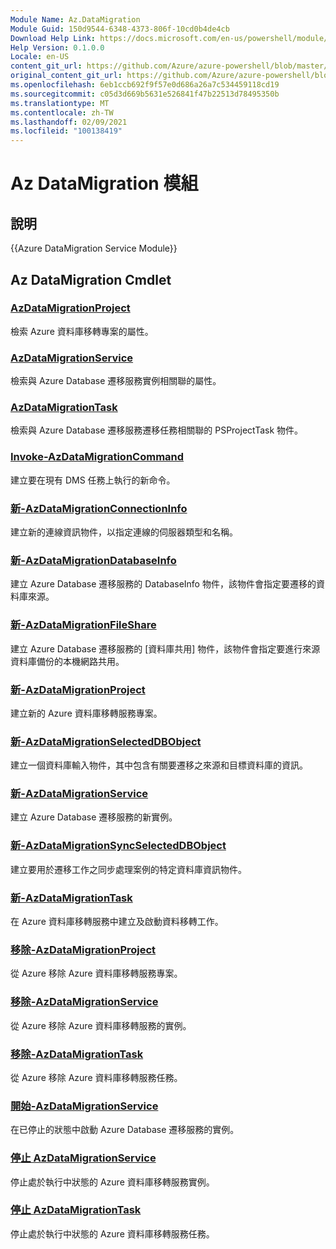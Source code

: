 ```yaml
---
Module Name: Az.DataMigration
Module Guid: 150d9544-6348-4373-806f-10cd0b4de4cb
Download Help Link: https://docs.microsoft.com/en-us/powershell/module/az.datamigration
Help Version: 0.1.0.0
Locale: en-US
content_git_url: https://github.com/Azure/azure-powershell/blob/master/src/DataMigration/DataMigration/help/Az.DataMigration.md
original_content_git_url: https://github.com/Azure/azure-powershell/blob/master/src/DataMigration/DataMigration/help/Az.DataMigration.md
ms.openlocfilehash: 6eb1ccb692f9f57e0d686a26a7c534459118cd19
ms.sourcegitcommit: c05d3d669b5631e526841f47b22513d78495350b
ms.translationtype: MT
ms.contentlocale: zh-TW
ms.lasthandoff: 02/09/2021
ms.locfileid: "100138419"
---
```

# Az DataMigration 模組
## 說明
{{Azure DataMigration Service Module}}

## Az DataMigration Cmdlet
### [AzDataMigrationProject](Get-AzDataMigrationProject.md)
檢索 Azure 資料庫移轉專案的屬性。

### [AzDataMigrationService](Get-AzDataMigrationService.md)
檢索與 Azure Database 遷移服務實例相關聯的屬性。 

### [AzDataMigrationTask](Get-AzDataMigrationTask.md)
檢索與 Azure Database 遷移服務遷移任務相關聯的 PSProjectTask 物件。

### [Invoke-AzDataMigrationCommand](Invoke-AzDataMigrationCommand.md)
建立要在現有 DMS 任務上執行的新命令。

### [新-AzDataMigrationConnectionInfo](New-AzDataMigrationConnectionInfo.md)
建立新的連線資訊物件，以指定連線的伺服器類型和名稱。

### [新-AzDataMigrationDatabaseInfo](New-AzDataMigrationDatabaseInfo.md)
建立 Azure Database 遷移服務的 DatabaseInfo 物件，該物件會指定要遷移的資料庫來源。

### [新-AzDataMigrationFileShare](New-AzDataMigrationFileShare.md)
建立 Azure Database 遷移服務的 [資料庫共用] 物件，該物件會指定要進行來源資料庫備份的本機網路共用。

### [新-AzDataMigrationProject](New-AzDataMigrationProject.md)
建立新的 Azure 資料庫移轉服務專案。

### [新-AzDataMigrationSelectedDBObject](New-AzDataMigrationSelectedDBObject.md)
建立一個資料庫輸入物件，其中包含有關要遷移之來源和目標資料庫的資訊。

### [新-AzDataMigrationService](New-AzDataMigrationService.md)
建立 Azure Database 遷移服務的新實例。

### [新-AzDataMigrationSyncSelectedDBObject](New-AzDataMigrationSyncSelectedDBObject.md)
建立要用於遷移工作之同步處理案例的特定資料庫資訊物件。

### [新-AzDataMigrationTask](New-AzDataMigrationTask.md)
在 Azure 資料庫移轉服務中建立及啟動資料移轉工作。

### [移除-AzDataMigrationProject](Remove-AzDataMigrationProject.md)
從 Azure 移除 Azure 資料庫移轉服務專案。

### [移除-AzDataMigrationService](Remove-AzDataMigrationService.md)
從 Azure 移除 Azure 資料庫移轉服務的實例。

### [移除-AzDataMigrationTask](Remove-AzDataMigrationTask.md)
從 Azure 移除 Azure 資料庫移轉服務任務。

### [開始-AzDataMigrationService](Start-AzDataMigrationService.md)
在已停止的狀態中啟動 Azure Database 遷移服務的實例。 

### [停止 AzDataMigrationService](Stop-AzDataMigrationService.md)
停止處於執行中狀態的 Azure 資料庫移轉服務實例。

### [停止 AzDataMigrationTask](Stop-AzDataMigrationTask.md)
停止處於執行中狀態的 Azure 資料庫移轉服務任務。

